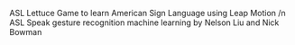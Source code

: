 ASL Lettuce 
Game to learn American Sign Language using Leap Motion  /n
ASL Speak gesture recognition machine learning by Nelson Liu and Nick Bowman
